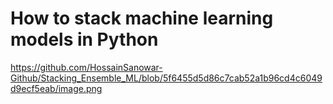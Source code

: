 # How to stack machine learning models in Python
https://github.com/HossainSanowar-Github/Stacking_Ensemble_ML/blob/5f6455d5d86c7cab52a1b96cd4c6049d9ecf5eab/image.png
